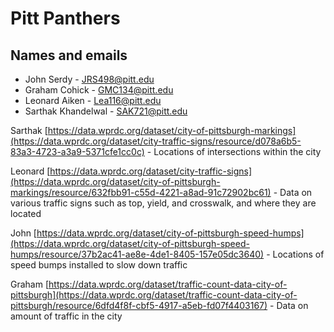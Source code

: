 
# Pitt Panthers
## Names and emails
- John Serdy - JRS498@pitt.edu
- Graham Cohick - GMC134@pitt.edu
- Leonard Aiken - Lea116@pitt.edu
- Sarthak Khandelwal - SAK721@pitt.edu

Sarthak
[https://data.wprdc.org/dataset/city-of-pittsburgh-markings](https://data.wprdc.org/dataset/city-traffic-signs/resource/d078a6b5-83a3-4723-a3a9-5371cfe1cc0c) - Locations of intersections within the city

Leonard
[https://data.wprdc.org/dataset/city-traffic-signs](https://data.wprdc.org/dataset/city-of-pittsburgh-markings/resource/632fbb91-c55d-4221-a8ad-91c72902bc61) - Data on various traffic signs such as top, yield, and crosswalk, and where they are located

John
[https://data.wprdc.org/dataset/city-of-pittsburgh-speed-humps](https://data.wprdc.org/dataset/city-of-pittsburgh-speed-humps/resource/37b2ac41-ae8e-4de1-8405-157e05dc3640) - Locations of speed bumps installed to slow down traffic

Graham
[https://data.wprdc.org/dataset/traffic-count-data-city-of-pittsburgh](https://data.wprdc.org/dataset/traffic-count-data-city-of-pittsburgh/resource/6dfd4f8f-cbf5-4917-a5eb-fd07f4403167) - Data on amount of traffic in the city
